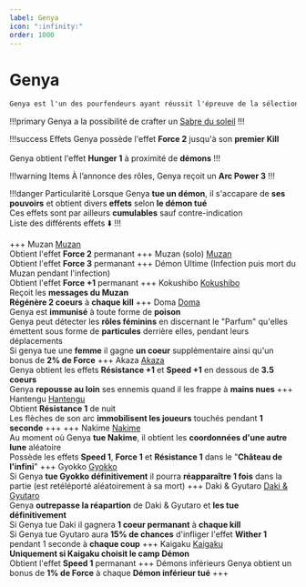 ```yaml
---
label: Genya
icon: ":infinity:"
order: 1000
---
```


# Genya

```txt
Genya est l'un des pourfendeurs ayant réussit l'épreuve de la sélection finale 
```

!!!primary
Genya a la possibilité de crafter un [Sabre du soleil](/demonslayer-uhc/divers/sabre)
!!!

!!!success Effets
Genya possède l'effet **Force 2** jusqu'à son **premier Kill** <br>
<br>
Genya obtient l'effet **Hunger 1** à proximité de **démons**
!!!

!!!warning Items
À l’annonce des rôles, Genya reçoit un **Arc Power 3**
!!!

!!!danger Particularité
Lorsque Genya **tue un démon**, il s'accapare de **ses pouvoirs** et obtient divers **effets** selon **le démon tué** <br>
Ces effets sont par ailleurs **cumulables** sauf contre-indication <br>
Liste des différents effets :arrow_down:
!!!

+++ Muzan
[Muzan](../demon/muzan) <br>
Obtient l'effet **Force 2** permanant
+++ Muzan (solo)
[Muzan](../demon/muzan) <br>
Obtient l'effet **Force 3** permanant
+++ Démon Ultime
(Infection puis mort du Muzan pendant l'infection) <br>
Obtient l'effet **Force +1** permanant
+++ Kokushibo
[Kokushibo](../demon/kokushibo) <br>
Reçoit les **messages du Muzan** <br>
**Régénère 2 coeurs** à **chaque kill**
+++ Doma 
[Doma](../demon/demon) <br>
Genya est **immunisé** à toute forme de **poison** <br>
Genya peut détecter les **rôles féminins** en discernant le "Parfum" qu'elles émettent sous forme de **particules** derrière elles, pendant leurs déplacements <br>
Si genya tue une **femme** il gagne **un coeur** supplémentaire ainsi qu'un bonus de **2% de Force**
+++ Akaza
[Akaza](../demon/akaza) <br>
Genya obtient les effets **Résistance +1** et **Speed +1** en dessous de **3.5 coeurs** <br>
Genya **repousse au loin** ses ennemis quand il les frappe à **mains nues**
+++ Hantengu
[Hantengu](../demon/hantengu) <br>
Obtient **Résistance 1** de nuit <br>
Les flèches de son arc **immobilisent les joueurs** touchés pendant **1 seconde**
+++
+++ Nakime
[Nakime](../demon/nakime) <br>
Au moment où Genya **tue Nakime**, il obtient les **coordonnées d'une autre lune** aléatoire <br>
Possède les effets **Speed 1**, **Force 1** et **Résistance 1** dans le "**Château de l'infini**"
+++ Gyokko
[Gyokko](../demon/Gyokko) <br>
Si Genya **tue Gyokko définitivement** il pourra **réapparaître 1 fois** dans la partie (est retéléporté aléatoirement à sa mort)
+++ Daki & Gyutaro
[Daki & Gyutaro](../demon/daki_gyutaro) <br>
Genya **outrepasse la réapartion** de Daki & Gyutaro et **les tue définitivement** <br>
Si Genya tue Daki il gagnera **1 coeur permanant** à **chaque kill** <br>
Si Genya tue Gyutaro aura **15% de chances** d'infliger l'effet **Wither 1** pendant 1 seconde à **chaque coup**
+++ Kaigaku
[Kaigaku](../demon/Kaigaku) <br>
**__Uniquement si Kaigaku choisit le camp Démon__** <br>
Obtient l'effet **Speed 1** permanant
+++ Démons inférieurs
Genya obtient un bonus de **1% de Force** à chaque **Démon inférieur tué**
+++



